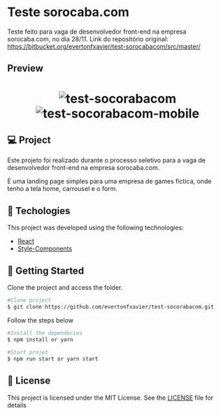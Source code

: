 # Teste sorocaba.com
Teste feito para vaga de desenvolvedor front-end na empresa sorocaba.com, no dia 28/11. Link do repositório original: https://bitbucket.org/evertonfxavier/test-sorocabacom/src/master/


## Preview

<h1 align="center">
  <img alt="test-socorabacom" title="#test-socorabacom" src="screen.gif" />
  <img alt="test-socorabacom-mobile" title="#test-socorabacom-mobile" src="https://i.ibb.co/NrcpzFZ/Group-8.png" />
</h1>

## 💻 Project

Este projeto foi realizado durante o processo seletivo para a vaga de desenvolvedor front-end na empresa sorocaba.com.
<br />

É uma landing page simples para uma empresa de games fictíca, onde tenho a tela home, carrousel e o form.
<br />

## 🧬 Techologies

This project was developed using the following technologies:
 
- [React](https://pt-br.reactjs.org/)
- [Style-Components](https://styled-components.com/)


## 🚀 Getting Started 

Clone the project and access the folder.
```bash
#Clone project
$ git clone https://github.com/evertonfxavier/test-socorabacom.git
```

Follow the steps below
```bash
#Install the dependecies 
$ npm install or yarn  
 
#Start projet
$ npm run start or yarn start
```

## 📝 License

This project is licensed under the MIT License. See the [LICENSE](https://github.com/evertonfxavier/test-socorabacom/blob/main/LICENSE.md) file for details